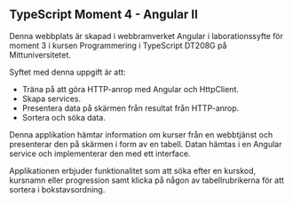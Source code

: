 ## TypeScript Moment 4 - Angular II

Denna webbplats är skapad i webbramverket Angular i laborationssyfte för moment 3 i kursen Programmering i TypeScript DT208G på Mittuniversitetet.

Syftet med denna uppgift är att:
* Träna på att göra HTTP-anrop med Angular och HttpClient.
* Skapa services.
* Presentera data på skärmen från resultat från HTTP-anrop.
* Sortera och söka data.

Denna applikation hämtar information om kurser från en webbtjänst och presenterar den på skärmen i form av en tabell. Datan hämtas i en Angular service och implementerar den med ett interface.

Applikationen erbjuder funktionalitet som att söka efter en kurskod, kursnamn eller progression samt klicka på någon av tabellrubrikerna för att sortera i bokstavsordning.
